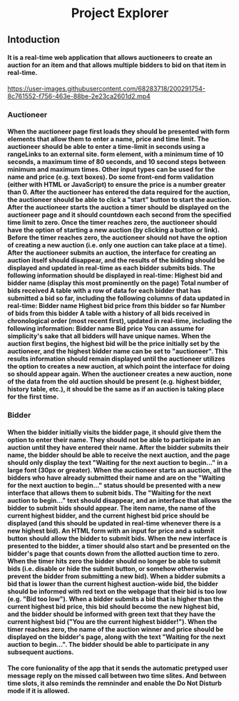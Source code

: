 <h1 align="center">Project Explorer</h1>
<h2>Intoduction</h2>

<h4>
It is a real-time web application that allows auctioneers to create an auction for an item and that allows multiple bidders to bid on that item in real-time.
</h4>


https://user-images.githubusercontent.com/68283718/200291754-8c761552-f756-463e-88be-2e23ca2601d2.mp4


<h3>Auctioneer</h3>
<h4>When the auctioneer page first loads they should be presented with form elements that allow them to enter a name, price and time limit.  The auctioneer should be able to enter a time-limit in seconds using a rangeLinks to an external site. form element, with a minimum time of 10 seconds, a maximum time of 80 seconds, and 10 second steps between minimum and maximum times.  Other input types can be used for the name and price (e.g. text boxes).  Do some front-end form validation (either with HTML or JavaScript) to ensure the price is a number greater than 0.  After the auctioneer has entered the data required for the auction, the auctioneer should be able to click a "start" button to start the auction.
After the auctioneer starts the auction a timer should be displayed on the auctioneer page and it should countdown each second from the specified time limit to zero. Once the timer reaches zero, the auctioneer should have the option of starting a new auction (by clicking a button or link). Before the timer reaches zero, the auctioneer should not have the option of creating a new auction (i.e. only one auction can take place at a time).
After the auctioneer submits an auction, the interface for creating an auction itself should disappear, and the results of the bidding should be displayed and updated in real-time as each bidder submits bids. The following information should be displayed in real-time:
Highest bid and bidder name (display this most prominently on the page)
Total number of bids received
A table with a row of data for each bidder that has submitted a bid so far, including the following columns of data updated in real-time:
Bidder name
Highest bid price from this bidder so far
Number of bids from this bidder
A table with a history of all bids received in chronological order (most recent first), updated in real-time, including the following information:
Bidder name
Bid price
You can assume for simplicity's sake that all bidders will have unique names.
When the auction first begins, the highest bid will be the price initially set by the auctioneer, and the highest bidder name can be set to "auctioneer".
This results information should remain displayed until the auctioneer utilizes the option to creates a new auction, at which point the interface for doing so should appear again.  When the auctioneer creates a new auction, none of the data from the old auction should be present (e.g. highest bidder, history table, etc.), it should be the same as if an auction is taking place for the first time.</h4>

<h3>Bidder</h3>
<h4>
When the bidder initially visits the bidder page, it should give them the option to enter their name. They should not be able to participate in an auction until they have entered their name. After the bidder submits their name, the bidder should be able to receive the next auction, and the page should only display the text "Waiting for the next auction to begin..." in a large font (30px or greater).
When the auctioneer starts an auction, all the bidders who have already submitted their name and are on the "Waiting for the next auction to begin..." status should be presented with a new interface that allows them to submit bids. The "Waiting for the next auction to begin..." text should disappear, and an interface that allows the bidder to submit bids should appear.  The item name, the name of the current highest bidder, and the current highest bid price should be displayed (and this should be updated in real-time whenever there is a new highest bid).  An HTML form with an input for price and a submit button should allow the bidder to submit bids.  
When the new interface is presented to the bidder, a timer should also start and be presented on the bidder's page that counts down from the allotted auction time to zero. When the timer hits zero the bidder should no longer be able to submit bids (i.e. disable or hide the submit button, or somehow otherwise prevent the bidder from submitting a new bid).
When a bidder submits a bid that is lower than the current highest auction-wide bid, the bidder should be informed with red text on the webpage that their bid is too low (e.g. "Bid too low").  When a bidder submits a bid that is higher than the current highest bid price, this bid should become the new highest bid, and the bidder should be informed with green text that they have the current highest bid ("You are the current highest bidder!").
When the timer reaches zero, the name of the auction winner and price should be displayed on the bidder's page, along with the text "Waiting for the next auction to begin...".  The bidder should be able to participate in any subsequent auctions.  
</h4>
<h4>
The core funionality of the app that it sends the automatic pretyped user message reply on the missed call between two time slites.
And between time slots, it also reminds the remninder and enable the Do Not Disturb mode if it is allowed.
</h4>



